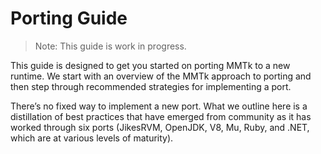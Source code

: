 # Porting Guide
> Note: This guide is work in progress.

This guide is designed to get you started on porting MMTk to a new runtime. We start with an overview of the MMTk approach to porting and then step through recommended strategies for implementing a port.

There’s no fixed way to implement a new port.   What we outline here is a distillation of best practices that have emerged from community as it has worked through six ports (JikesRVM, OpenJDK, V8, Mu, Ruby, and .NET, which are at various levels of maturity).